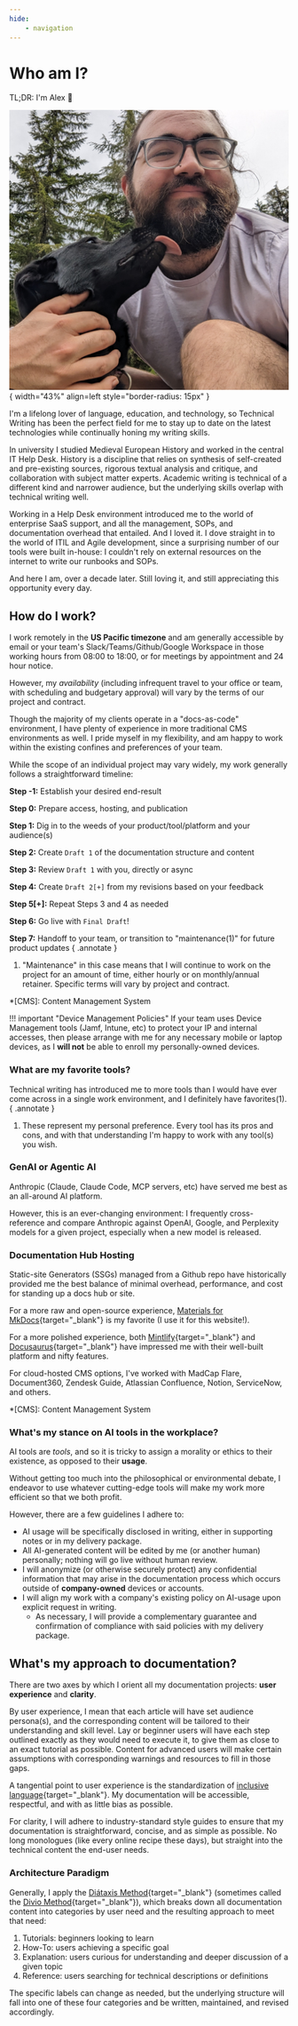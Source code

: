 ```yaml
---
hide:
    - navigation
---
```


# Who am I?

TL;DR: I'm Alex 👋

![portrait of me with Stevie](/assets/images/alex-stevie-headshot-crop.jpg){ width="43%" align=left style="border-radius: 15px" }

I'm a lifelong lover of language, education, and technology, so Technical Writing has been the perfect field for me to stay up to date on the latest technologies while continually honing my writing skills. 

In university I studied Medieval European History and worked in the central IT Help Desk. History is a discipline that relies on synthesis of self-created and pre-existing sources, rigorous textual analysis and critique, and collaboration with subject matter experts. Academic writing is technical of a different kind and narrower audience, but the underlying skills overlap with technical writing well. 

Working in a Help Desk environment introduced me to the world of enterprise SaaS support, and all the management, SOPs, and documentation overhead that entailed. And I loved it. I dove straight in to the world of ITIL and Agile development, since a surprising number of our tools were built in-house: I couldn't rely on external resources on the internet to write our runbooks and SOPs. 

And here I am, over a decade later. Still loving it, and still appreciating this opportunity every day.

## How do I work?

I work remotely in the **US Pacific timezone** and am generally accessible by email or your team's Slack/Teams/Github/Google Workspace in those working hours from 08:00 to 18:00, or for meetings by appointment and 24 hour notice.

However, my *availability* (including infrequent travel to your office or team, with scheduling and budgetary approval) will vary by the terms of our project and contract. 

Though the majority of my clients operate in a "docs-as-code" environment, I have plenty of experience in more traditional CMS environments as well. I pride myself in my flexibility, and am happy to work within the existing confines and preferences of your team. 

While the scope of an individual project may vary widely, my work generally follows a straightforward timeline:

**Step -1:** Establish your desired end-result

**Step 0:** Prepare access, hosting, and publication 

**Step 1:** Dig in to the weeds of your product/tool/platform and your audience(s)

**Step 2:** Create `Draft 1` of the documentation structure and content

**Step 3:** Review `Draft 1` with you, directly or async

**Step 4:** Create `Draft 2[+]` from my revisions based on your feedback

**Step 5[+]:** Repeat Steps 3 and 4 as needed

**Step 6:** Go live with `Final Draft`!

**Step 7:** Handoff to your team, or transition to "maintenance(1)" for future product updates
{ .annotate }

1. "Maintenance" in this case means that I will continue to work on the project for an amount of time, either hourly or on monthly/annual retainer. Specific terms will vary by project and contract.

*[CMS]: Content Management System

!!! important "Device Management Policies"
    If your team uses Device Management tools (Jamf, Intune, etc) to protect your IP and internal accesses, then please arrange with me for any necessary mobile or laptop devices, as I **will not** be able to enroll my personally-owned devices.

### What are my favorite tools?

Technical writing has introduced me to more tools than I would have ever come across in a single work environment, and I definitely have favorites(1).
{ .annotate }

1. These represent my personal preference. Every tool has its pros and cons, and with that understanding I'm happy to work with any tool(s) you wish.

### GenAI or Agentic AI

Anthropic (Claude, Claude Code, MCP servers, etc) have served me best as an all-around AI platform. 

However, this is an ever-changing environment: I frequently cross-reference and compare Anthropic against OpenAI, Google, and Perplexity models for a given project, especially when a new model is released.

### Documentation Hub Hosting

Static-site Generators (SSGs) managed from a Github repo have historically provided me the best balance of minimal overhead, performance, and cost for standing up a docs hub or site. 

For a more raw and open-source experience, [Materials for MkDocs](https://squidfunk.github.io/mkdocs-material/){target="_blank"} is my favorite (I use it for this website!).

For a more polished experience, both [Mintlify](https://mintlify.com){target="\_blank"} and [Docusaurus](https://docusaurus.io/){target="_blank"} have impressed me with their well-built platform and nifty features.

For cloud-hosted CMS options, I've worked with MadCap Flare, Document360, Zendesk Guide, Atlassian Confluence, Notion, ServiceNow, and others.

*[CMS]: Content Management System

### What's my stance on AI tools in the workplace?

AI tools are *tools*, and so it is tricky to assign a morality or ethics to their existence, as opposed to their **usage**. 

Without getting too much into the philosophical or environmental debate, I endeavor to use whatever cutting-edge tools will make my work more efficient so that we both profit.

However, there are a few guidelines I adhere to:

- AI usage will be specifically disclosed in writing, either in supporting notes or in my delivery package. 
- All AI-generated content will be edited by me (or another human) personally; nothing will go live without human review.
- I will anonymize (or otherwise securely protect) any confidential information that may arise in the documentation process which occurs outside of **company-owned** devices or accounts.
- I will align my work with a company's existing policy on AI-usage upon explicit request in writing.
    - As necessary, I will provide a complementary guarantee and confirmation of compliance with said policies with my delivery package.

## What's my approach to documentation?

There are two axes by which I orient all my documentation projects: **user experience** and **clarity**. 

By user experience, I mean that each article will have set audience persona(s), and the corresponding content will be tailored to their understanding and skill level. Lay or beginner users will have each step outlined exactly as they would need to execute it, to give them as close to an exact tutorial as possible. Content for advanced users will make certain assumptions with corresponding warnings and resources to fill in those gaps. 

A tangential point to user experience is the standardization of [inclusive language](https://developers.google.com/style/inclusive-documentation){target="_blank"}. My documentation will be accessible, respectful, and with as little bias as possible. 

For clarity, I will adhere to industry-standard style guides to ensure that my documentation is straightforward, concise, and as simple as possible. No long monologues (like every online recipe these days), but straight into the technical content the end-user needs. 

### Architecture Paradigm

Generally, I apply the [Diátaxis Method](https://diataxis.fr/){target="\_blank"} (sometimes called the [Divio Method](https://docs.divio.com/documentation-system/){target="_blank"}), which breaks down all documentation content into categories by user need and the resulting approach to meet that need:

1. Tutorials: beginners looking to learn
2. How-To: users achieving a specific goal
3. Explanation: users curious for understanding and deeper discussion of a given topic
4. Reference: users searching for technical descriptions or definitions

The specific labels can change as needed, but the underlying structure will fall into one of these four categories and be written, maintained, and revised accordingly. 